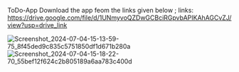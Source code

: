   T o D o - A p p 
Download the app feom the links given below ;
links: https://drive.google.com/file/d/1UNmyvoQZDwGCBciRGpvbAPIKAhAGCvZJ/view?usp=drive_link
 





![Screenshot_2024-07-04-15-13-59-75_8f45ded9c835c5751850df1d671b280a](https://github.com/safridbhueyan/ToDo-App/assets/137524413/53b19bac-4b35-4ebf-97aa-9d4c0a8decad)
![Screenshot_2024-07-04-15-18-22-70_55bef12f624c2b805189a6aa783c400d](https://github.com/safridbhueyan/ToDo-App/assets/137524413/e32505b5-5e6b-4148-975b-c5b617bc821d)
